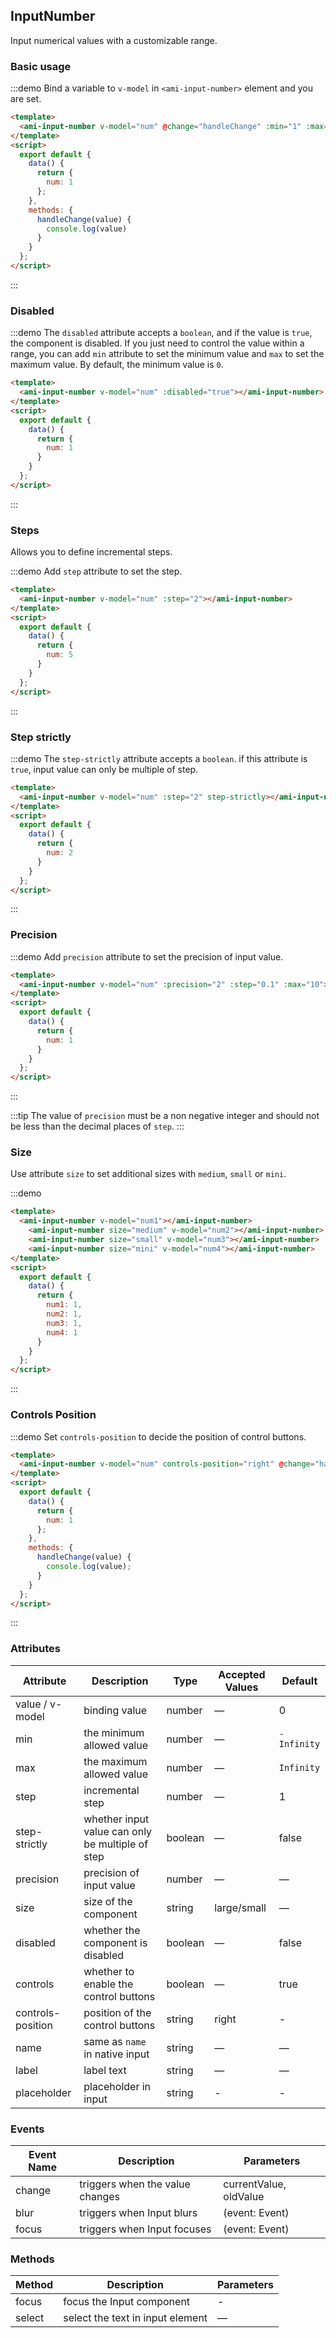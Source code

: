 ## InputNumber

Input numerical values with a customizable range.

### Basic usage

:::demo Bind a variable to `v-model` in `<ami-input-number>` element and you are set.

```html
<template>
  <ami-input-number v-model="num" @change="handleChange" :min="1" :max="10"></ami-input-number>
</template>
<script>
  export default {
    data() {
      return {
        num: 1
      };
    },
    methods: {
      handleChange(value) {
        console.log(value)
      }
    }
  };
</script>
```
:::

### Disabled

:::demo The `disabled` attribute accepts a `boolean`, and if the value is `true`, the component is disabled. If you just need to control the value within a range, you can add `min` attribute to set the minimum value and `max` to set the maximum value. By default, the minimum value is `0`.

```html
<template>
  <ami-input-number v-model="num" :disabled="true"></ami-input-number>
</template>
<script>
  export default {
    data() {
      return {
        num: 1
      }
    }
  };
</script>
```
:::

### Steps

Allows you to define incremental steps.

:::demo Add `step` attribute to set the step.

```html
<template>
  <ami-input-number v-model="num" :step="2"></ami-input-number>
</template>
<script>
  export default {
    data() {
      return {
        num: 5
      }
    }
  };
</script>
```
:::

### Step strictly

:::demo The `step-strictly` attribute accepts a `boolean`. if this attribute is `true`, input value can only be multiple of step.

```html
<template>
  <ami-input-number v-model="num" :step="2" step-strictly></ami-input-number>
</template>
<script>
  export default {
    data() {
      return {
        num: 2
      }
    }
  };
</script>
```
:::

### Precision

:::demo Add `precision` attribute to set the precision of input value.

```html
<template>
  <ami-input-number v-model="num" :precision="2" :step="0.1" :max="10"></ami-input-number>
</template>
<script>
  export default {
    data() {
      return {
        num: 1
      }
    }
  };
</script>
```

:::

:::tip
The value of `precision` must be a non negative integer and should not be less than the decimal places of `step`.
:::

### Size

Use attribute `size` to set additional sizes with `medium`, `small` or `mini`.

:::demo

```html
<template>
  <ami-input-number v-model="num1"></ami-input-number>
    <ami-input-number size="medium" v-model="num2"></ami-input-number>
    <ami-input-number size="small" v-model="num3"></ami-input-number>
    <ami-input-number size="mini" v-model="num4"></ami-input-number>
</template>
<script>
  export default {
    data() {
      return {
        num1: 1,
        num2: 1,
        num3: 1,
        num4: 1
      }
    }
  };
</script>
```
:::

### Controls Position

:::demo Set `controls-position` to decide the position of control buttons.
```html
<template>
  <ami-input-number v-model="num" controls-position="right" @change="handleChange" :min="1" :max="10"></ami-input-number>
</template>
<script>
  export default {
    data() {
      return {
        num: 1
      };
    },
    methods: {
      handleChange(value) {
        console.log(value);
      }
    }
  };
</script>
```
:::

### Attributes

| Attribute      | Description          | Type      | Accepted Values       | Default  |
|----| ----| ---| ----| -----|
|value / v-model | binding value| number | — | 0 |
|min | the minimum allowed value | number | — | `-Infinity` |
|max | the maximum allowed value | number | — | `Infinity` |
|step | incremental step | number | — | 1 |
|step-strictly | whether input value can only be multiple of step | boolean | — | false |
|precision | precision of input value | number | — | — |
|size | size of the component | string | large/small| — |
|disabled| whether the component is disabled | boolean | — | false |
|controls| whether to enable the control buttons | boolean | — | true |
|controls-position | position of the control buttons | string | right | - |
|name | same as `name` in native input | string | — | — |
|label | label text | string | — | — |
|placeholder | placeholder in input | string | - | - |

### Events

| Event Name | Description | Parameters |
|----| ---- | -----|
|change | triggers when the value changes | currentValue, oldValue |
| blur | triggers when Input blurs | (event: Event) |
| focus | triggers when Input focuses | (event: Event) |

### Methods
| Method | Description | Parameters |
|------|--------|-------|
| focus | focus the Input component | - |
| select | select the text in input element | — |

